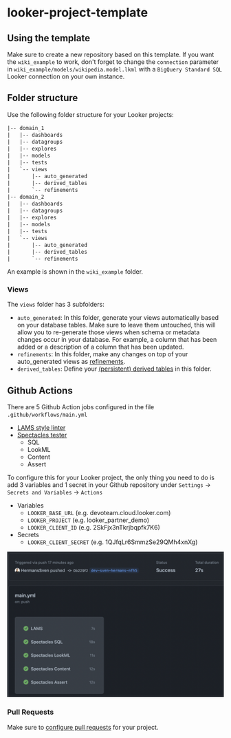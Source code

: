 # looker-project-template

## Using the template

Make sure to create a new repository based on this template.
If you want the `wiki_example` to work, don't forget to change the `connection` parameter in `wiki_example/models/wikipedia.model.lkml` with a `BigQuery Standard SQL` Looker connection on your own instance.

## Folder structure

Use the following folder structure for your Looker projects:
```
|-- domain_1
|   |-- dashboards
|   |-- datagroups
|   |-- explores
|   |-- models
|   |-- tests
|   `-- views
|       |-- auto_generated
|       |-- derived_tables
|       `-- refinements
|-- domain_2
|   |-- dashboards
|   |-- datagroups
|   |-- explores
|   |-- models
|   |-- tests
|   `-- views
|       |-- auto_generated
|       |-- derived_tables
|       `-- refinements
```
An example is shown in the `wiki_example` folder.

### Views

The `views` folder has 3 subfolders:
* `auto_generated`: In this folder, generate your views automatically based on your database tables. Make sure to leave 
them untouched, this will allow you to re-generate those views when schema or metadata changes occur in your database.
For example, a column that has been added or a description of a column that has been updated.
* `refinements`: In this folder, make any changes on top of your auto_generated views as 
[refinements](https://cloud.google.com/looker/docs/lookml-refinements).
* `derived_tables`: Define your [(persistent) derived tables](https://cloud.google.com/looker/docs/derived-tables) 
in this folder.

## Github Actions

There are 5 Github Action jobs configured in the file `.github/workflows/main.yml`
* [LAMS style linter](https://github.com/looker-open-source/look-at-me-sideways)
* [Spectacles tester](https://github.com/spectacles-ci/spectacles)
  * SQL
  * LookML
  * Content
  * Assert

To configure this for your Looker project, the only thing you need to do is add 3 variables and 1 secret in your 
Github repository under `Settings` -> `Secrets and Variables` -> `Actions`

* Variables
  * `LOOKER_BASE_URL` (e.g. devoteam.cloud.looker.com)
  * `LOOKER_PROJECT` (e.g. looker_partner_demo)
  * `LOOKER_CLIENT_ID` (e.g. 2SkFjx3nTkrjbqpfk7K6)
* Secrets
  * `LOOKER_CLIENT_SECRET` (e.g. 1QJfqLr6SmmzSe29QMh4xnXg)

![alt text for screen readers](.github/workflows/example_action.png "Text to show on mouseover")

### Pull Requests

Make sure to [configure pull requests](https://cloud.google.com/looker/docs/git-options) for your project.
